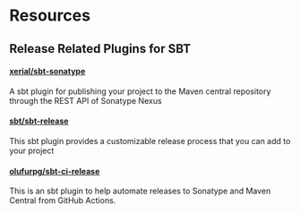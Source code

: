 # Resources

## Release Related Plugins for SBT

#### [xerial/sbt-sonatype](https://github.com/xerial/sbt-sonatype)
A sbt plugin for publishing your project to the Maven central repository through the REST API of Sonatype Nexus
#### [sbt/sbt-release](https://github.com/sbt/sbt-release)
This sbt plugin provides a customizable release process that you can add to your project
#### [olufurpg/sbt-ci-release](https://github.com/olafurpg/sbt-ci-release)
This is an sbt plugin to help automate releases to Sonatype and Maven Central from GitHub Actions.




